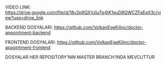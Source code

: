 VIDEO LINK: https://drive.google.com/file/d/18v2p9QXVJIuTg4tK1euD8QWCZFaEqX3c/view?usp=drive_link

BACKEND DOSYALARI: https://github.com/VolkanEgeKilinc/doctor-appointment-backend

FRONTEND DOSYALARI: https://github.com/VolkanEgeKilinc/doctor-appointment-frontend

DOSYALAR HER REPOSITORY'NIN MASTER BRANCH'INDA MEVCUTTUR

